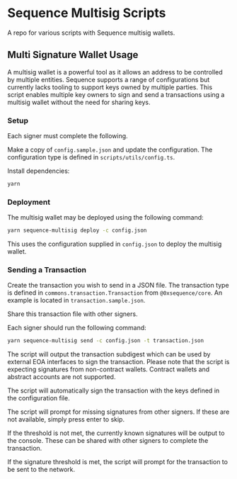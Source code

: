 # Sequence Multisig Scripts

A repo for various scripts with Sequence multisig wallets.

## Multi Signature Wallet Usage

A multisig wallet is a powerful tool as it allows an address to be controlled by multiple entities.
Sequence supports a range of configurations but currently lacks tooling to support keys owned by multiple parties.
This script enables multiple key owners to sign and send a transactions using a multisig wallet without the need for sharing keys.

### Setup

Each signer must complete the following.

Make a copy of `config.sample.json` and update the configuration.
The configuration type is defined in `scripts/utils/config.ts`.

Install dependencies:

```bash
yarn
```

### Deployment

The multisig wallet may be deployed using the following command:

```bash
yarn sequence-multisig deploy -c config.json
```

This uses the configuration supplied in `config.json` to deploy the multisig wallet.

### Sending a Transaction

Create the transaction you wish to send in a JSON file.
The transaction type is defined in `commons.transaction.Transaction` from `@0xsequence/core`.
An example is located in `transaction.sample.json`.

Share this transaction file with other signers.

Each signer should run the following command:

```bash
yarn sequence-multisig send -c config.json -t transaction.json
```

The script will output the transaction subdigest which can be used by external EOA interfaces to sign the transaction.
Please note that the script is expecting signatures from non-contract wallets.
Contract wallets and abstract accounts are not supported.

The script will automatically sign the transaction with the keys defined in the configuration file.

The script will prompt for missing signatures from other signers.
If these are not available, simply press enter to skip.

If the threshold is not met, the currently known signatures will be output to the console.
These can be shared with other signers to complete the transaction.

If the signature threshold is met, the script will prompt for the transaction to be sent to the network.
